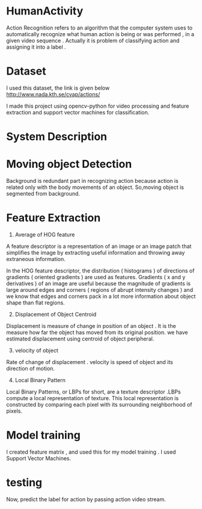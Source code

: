 # HumanActivity

Action Recognition refers to an algorithm that the computer system uses to automatically recognize what human action is being or was performed , in a given video sequence .  Actually it  is problem of  classifying action and assigning it into a label .

# Dataset

I used this dataset, the link is given below
http://www.nada.kth.se/cvap/actions/

I made this project using opencv-python for video processing and feature extraction  and support vector machines  for classification.

# System Description

#  Moving object Detection

Background is redundant part in recognizing action because action is related  only with the body movements of an object. So,moving object is segmented from background.

# Feature Extraction

1. Average of HOG feature 

A feature descriptor is a representation of an image or an image patch that simplifies the image by extracting useful information and throwing away extraneous information.

In the HOG feature descriptor, the distribution ( histograms ) of directions of gradients ( oriented gradients ) are used as features. Gradients ( x and y derivatives ) of an image are useful because the magnitude of gradients is large around edges and corners ( regions of abrupt intensity changes ) and we know that edges and corners pack in a lot more information about object shape than flat regions.


2. Displacement of Object Centroid 

Displacement is measure of change in position of an object . It is the measure how far the object has moved from its original position.
we have estimated displacement using centroid of object peripheral.

3. velocity of object

Rate of change of displacement . velocity is speed of object and its direction of motion.

4.  Local Binary Pattern 

Local Binary Patterns, or LBPs for short, are a texture descriptor .LBPs compute a local representation of texture. This local representation is constructed by comparing each pixel with its surrounding neighborhood of pixels.


# Model training 

I created feature matrix , and used this for my model training .
I used Support Vector Machines.

# testing 

Now, predict the label for action by passing action video stream.

